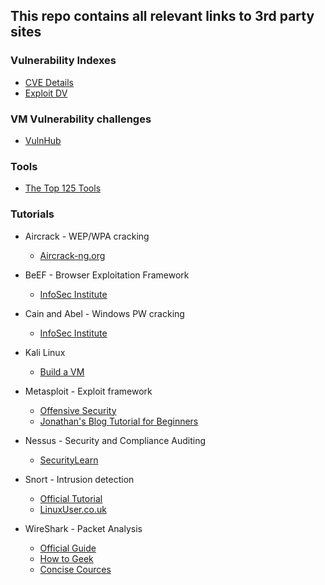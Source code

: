 ## This repo contains all relevant links to 3rd party sites

### Vulnerability Indexes
- [CVE Details](http://www.cvedetails.com/)
- [Exploit DV](https://www.exploit-db.com/)

### VM Vulnerability challenges
- [VulnHub](https://www.vulnhub.com/)

### Tools
- [The Top 125 Tools](http://sectools.org/)

### Tutorials
- Aircrack - WEP/WPA cracking
  - [Aircrack-ng.org](http://www.aircrack-ng.org/doku.php?id=tutorial)


- BeEF - Browser Exploitation Framework
  - [InfoSec Institute](http://resources.infosecinstitute.com/beef-part-1/)


- Cain and Abel - Windows PW cracking
  - [InfoSec Institute](http://resources.infosecinstitute.com/password-cracking-using-cain-abel/)


- Kali Linux
  - [Build a VM](https://www.computersnyou.com/1626/how-to-install-kali-linux-in-virtual-machine-step-by-step/)


- Metasploit - Exploit framework
  - [Offensive Security](https://www.offensive-security.com/metasploit-unleashed/)
  - [Jonathan's Blog Tutorial for Beginners](https://jonathansblog.co.uk/metasploit-tutorial-for-beginners)


- Nessus - Security and Compliance Auditing
  - [SecurityLearn](http://www.securitylearn.net/tag/nessus-tutorial/)


- Snort - Intrusion detection
  - [Official Tutorial](https://s3.amazonaws.com/snort-org-site/production/document_files/files/000/000/069/original/Snort-IPS-Tutorial.pdf?AWSAccessKeyId=AKIAIXACIED2SPMSC7GA&Expires=1441870577&Signature=SNaqyOkYSMwT1rlEq87zlEYr7TA%3D)
  - [LinuxUser.co.uk](http://www.linuxuser.co.uk/tutorials/protect-your-network-with-snort)


- WireShark - Packet Analysis
  - [Official Guide](https://www.wireshark.org/docs/wsug_html_chunked/)
  - [How to Geek](http://www.howtogeek.com/104278/how-to-use-wireshark-to-capture-filter-and-inspect-packets/)
  - [Concise Cources](https://www.concise-courses.com/security/wireshark-basics/)
